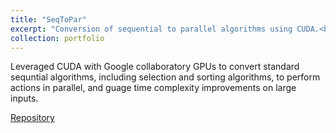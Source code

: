 ```yaml
---
title: "SeqToPar"
excerpt: "Conversion of sequential to parallel algorithms using CUDA.<br><img src='/images/s2p.png'  height='600' width='600'>"
collection: portfolio
---
```


Leveraged CUDA with Google collaboratory GPUs to convert standard sequntial algorithms, including selection and sorting algorithms, to perform actions in parallel, and guage time complexity improvements on large inputs. 

[Repository](https://github.com/Anirudh-R-1201/SeqToPar)